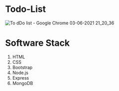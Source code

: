 # Todo-List
![To dDo list - Google Chrome 03-06-2021 21_20_36](https://user-images.githubusercontent.com/54680696/120675238-87699b00-c4b2-11eb-989b-9ba390c4d3cb.png)

# Software Stack
  1. HTML
  2. CSS
  3. Bootstrap
  4. Node.js
  5. Express
  6. MongoDB
